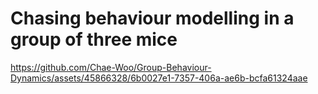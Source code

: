 # Chasing behaviour modelling in a group of three mice

https://github.com/Chae-Woo/Group-Behaviour-Dynamics/assets/45866328/6b0027e1-7357-406a-ae6b-bcfa61324aae

